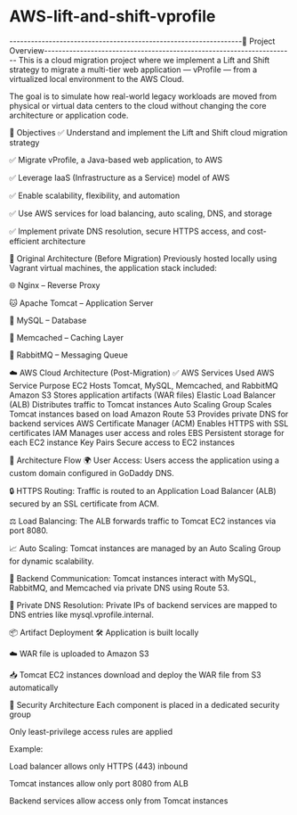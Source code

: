 # AWS-lift-and-shift-vprofile


-----------------------------------------------------------------📌 Project Overview----------------------------------------------------------------------
This is a cloud migration project where we implement a Lift and Shift strategy to migrate a multi-tier web application — vProfile — from a virtualized local environment to the AWS Cloud.

The goal is to simulate how real-world legacy workloads are moved from physical or virtual data centers to the cloud without changing the core architecture or application code.

🎯 Objectives
✅ Understand and implement the Lift and Shift cloud migration strategy

✅ Migrate vProfile, a Java-based web application, to AWS

✅ Leverage IaaS (Infrastructure as a Service) model of AWS

✅ Enable scalability, flexibility, and automation

✅ Use AWS services for load balancing, auto scaling, DNS, and storage

✅ Implement private DNS resolution, secure HTTPS access, and cost-efficient architecture

🧱 Original Architecture (Before Migration)
Previously hosted locally using Vagrant virtual machines, the application stack included:

🌐 Nginx – Reverse Proxy

🐱 Apache Tomcat – Application Server

🐬 MySQL – Database

🧠 Memcached – Caching Layer

📨 RabbitMQ – Messaging Queue

☁️ AWS Cloud Architecture (Post-Migration)
✅ AWS Services Used
AWS Service	Purpose
EC2	Hosts Tomcat, MySQL, Memcached, and RabbitMQ
Amazon S3	Stores application artifacts (WAR files)
Elastic Load Balancer (ALB)	Distributes traffic to Tomcat instances
Auto Scaling Group	Scales Tomcat instances based on load
Amazon Route 53	Provides private DNS for backend services
AWS Certificate Manager (ACM)	Enables HTTPS with SSL certificates
IAM	Manages user access and roles
EBS	Persistent storage for each EC2 instance
Key Pairs	Secure access to EC2 instances

📡 Architecture Flow
🌍 User Access:
Users access the application using a custom domain configured in GoDaddy DNS.

🔒 HTTPS Routing:
Traffic is routed to an Application Load Balancer (ALB) secured by an SSL certificate from ACM.

⚖️ Load Balancing:
The ALB forwards traffic to Tomcat EC2 instances via port 8080.

📈 Auto Scaling:
Tomcat instances are managed by an Auto Scaling Group for dynamic scalability.

🔗 Backend Communication:
Tomcat instances interact with MySQL, RabbitMQ, and Memcached via private DNS using Route 53.

🧭 Private DNS Resolution:
Private IPs of backend services are mapped to DNS entries like mysql.vprofile.internal.

📦 Artifact Deployment
🛠️ Application is built locally

☁️ WAR file is uploaded to Amazon S3

📥 Tomcat EC2 instances download and deploy the WAR file from S3 automatically

🔐 Security Architecture
Each component is placed in a dedicated security group

Only least-privilege access rules are applied

Example:

Load balancer allows only HTTPS (443) inbound

Tomcat instances allow only port 8080 from ALB

Backend services allow access only from Tomcat instances
